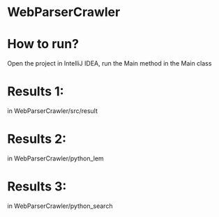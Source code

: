 # WebParserCrawler

# How to run?

Open the project in IntelliJ IDEA, run the Main method in the Main class

# Results 1:

in WebParserCrawler/src/result

# Results 2:

in WebParserCrawler/python_lem

# Results 3:

in WebParserCrawler/python_search
